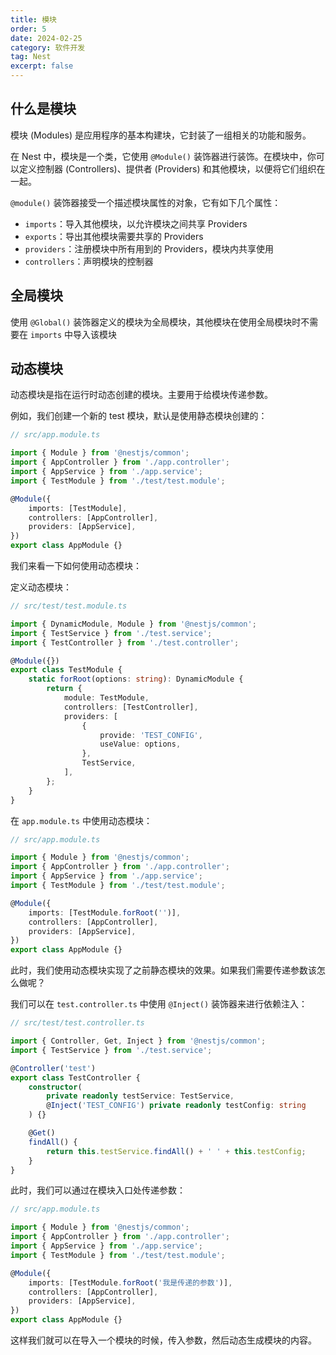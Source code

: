 ```yaml
---
title: 模块
order: 5
date: 2024-02-25
category: 软件开发
tag: Nest
excerpt: false
---
```


## 什么是模块

模块 (Modules) 是应用程序的基本构建块，它封装了一组相关的功能和服务。

在 Nest 中，模块是一个类，它使用 `@Module()` 装饰器进行装饰。在模块中，你可以定义控制器 (Controllers)、提供者 (Providers) 和其他模块，以便将它们组织在一起。

`@module()` 装饰器接受一个描述模块属性的对象，它有如下几个属性：

- `imports`：导入其他模块，以允许模块之间共享 Providers
- `exports`：导出其他模块需要共享的 Providers
- `providers`：注册模块中所有用到的 Providers，模块内共享使用
- `controllers`：声明模块的控制器

## 全局模块

使用 `@Global()` 装饰器定义的模块为全局模块，其他模块在使用全局模块时不需要在 `imports` 中导入该模块

## 动态模块

动态模块是指在运行时动态创建的模块。主要用于给模块传递参数。

例如，我们创建一个新的 test 模块，默认是使用静态模块创建的：

```typescript
// src/app.module.ts

import { Module } from '@nestjs/common';
import { AppController } from './app.controller';
import { AppService } from './app.service';
import { TestModule } from './test/test.module';

@Module({
    imports: [TestModule],
    controllers: [AppController],
    providers: [AppService],
})
export class AppModule {}
```

我们来看一下如何使用动态模块：

定义动态模块：

```typescript
// src/test/test.module.ts

import { DynamicModule, Module } from '@nestjs/common';
import { TestService } from './test.service';
import { TestController } from './test.controller';

@Module({})
export class TestModule {
    static forRoot(options: string): DynamicModule {
        return {
            module: TestModule,
            controllers: [TestController],
            providers: [
                {
                    provide: 'TEST_CONFIG',
                    useValue: options,
                },
                TestService,
            ],
        };
    }
}
```

在 `app.module.ts` 中使用动态模块：

```typescript
// src/app.module.ts

import { Module } from '@nestjs/common';
import { AppController } from './app.controller';
import { AppService } from './app.service';
import { TestModule } from './test/test.module';

@Module({
    imports: [TestModule.forRoot('')],
    controllers: [AppController],
    providers: [AppService],
})
export class AppModule {}
```

此时，我们使用动态模块实现了之前静态模块的效果。如果我们需要传递参数该怎么做呢？

我们可以在 `test.controller.ts` 中使用 `@Inject()` 装饰器来进行依赖注入：

```typescript
// src/test/test.controller.ts

import { Controller, Get, Inject } from '@nestjs/common';
import { TestService } from './test.service';

@Controller('test')
export class TestController {
    constructor(
        private readonly testService: TestService,
        @Inject('TEST_CONFIG') private readonly testConfig: string
    ) {}

    @Get()
    findAll() {
        return this.testService.findAll() + ' ' + this.testConfig;
    }
}
```

此时，我们可以通过在模块入口处传递参数：

```typescript
// src/app.module.ts

import { Module } from '@nestjs/common';
import { AppController } from './app.controller';
import { AppService } from './app.service';
import { TestModule } from './test/test.module';

@Module({
    imports: [TestModule.forRoot('我是传递的参数')],
    controllers: [AppController],
    providers: [AppService],
})
export class AppModule {}
```

这样我们就可以在导入一个模块的时候，传入参数，然后动态生成模块的内容。
